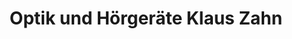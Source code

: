 ---
title: "Optik und Hörgeräte Klaus Zahn"
url: /hassfurt/optik-und-hoergeraete-klaus-zahn/
shop: Optiker
---
